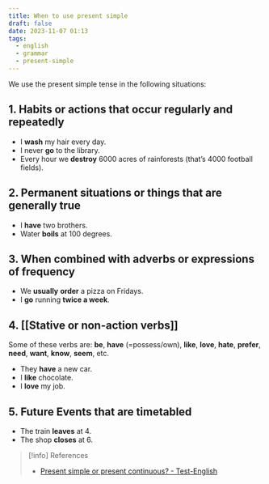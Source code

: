 ```yaml
---
title: When to use present simple
draft: false
date: 2023-11-07 01:13
tags:
  - english
  - grammar
  - present-simple
---
```


We use the present simple tense in the following situations:

## 1. Habits or actions that occur regularly and repeatedly
- I **wash** my hair every day.
- I never **go** to the library.
- Every hour we **destroy** 6000 acres of rainforests (that’s 4000 football fields).

## 2. Permanent situations or things that are generally true
- I **have** two brothers.
- Water **boils** at 100 degrees.

## 3. When combined with adverbs or expressions of frequency
- We **usually** **order** a pizza on Fridays.
- I **go** running **twice a week**.

## 4. [[Stative or non-action verbs]]
Some of these verbs are: **be**, **have** (=possess/own), **like**, **love**, **hate**, **prefer**, **need**, **want**, **know**, **seem**, etc.
- They **have** a new car.
- I **like** chocolate.
- I **love** my job.

## 5. Future Events that are timetabled
- The train **leaves** at 4.
- The shop **closes** at 6.

> [!info] References
> - [Present simple or present continuous? - Test-English](https://test-english.com/grammar-points/a1/present-simple-present-continuous)
